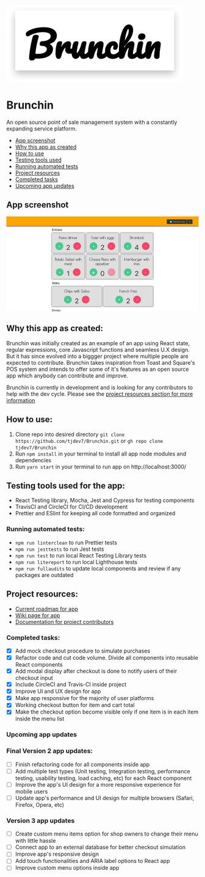 ![App logo](./public/img/Brunchin_logo.png)

# Brunchin

An open source point of sale management system with a constantly expanding service platform. 

- [App screenshot](#app-screenshot)
- [Why this app as created](#why-this-app-was-reated)
- [How to use](#how-to-use)
- [Testing tools used](#testing-tools-used-for-the-app)
- [Running automated tests](#running-automated-tests)
- [Project resources](#project-resources)
- [Completed tasks](#completed-tasks)
- [Upcoming app updates](#upcoming-app-updates)

## App screenshot

![Splash page](./public/img/Brunchin_splashpage.png)
## Why this app as created:

Brunchin was initially created as an example of an app using React state, regular expressions, core Javascript functions and seamless U.X design. But it has since evolved into a biggger project where multiple people are expected to contribute. Brunchin takes inspiration from Toast and Square's POS system and intends to offer some of it's features as an open source app which anybody can contribute and improve. 

Brunchin is currently in development and is looking for any contributors to help with the dev cycle. Please see the [project resources section for more information](https://github.com/tjdev7/Brunchin/tree/main/docs)


## How to use:

1. Clone repo into desired directory `git clone https://github.com/tjdev7/Brunchin.git` or `gh repo clone tjdev7/Brunchin`
2. Run `npm install` in your terminal to install all app node modules and dependencies
3. Run `yarn start` in your terminal to run app on http://localhost:3000/

## Testing tools used for the app:

-   React Testing library, Mocha, Jest and Cypress for testing components
-   TravisCI and CircleCI for CI/CD development
-   Prettier and ESlint for keeping all code formatted and organized

### Running automated tests:

- ```npm run linterclean``` to run Prettier tests
- ```npm run jesttests``` to run Jest tests
- ```npm run test``` to run local React Testing Library tests
- ```npm run litereport``` to run local Lighthouse tests
- ```npm run fullaudits``` to update local components and review if any packages are outdated

## Project resources:

-   [Current roadmap for app](https://github.com/tjdev7/Brunchin/projects/1)
-   [Wiki page for app](https://github.com/tjdev7/Brunchin/wiki)
-   [Documentation for project contributors](https://github.com/tjdev7/Brunchin/tree/main/docs)

### Completed tasks:

- [x] Add mock checkout procedure to simulate purchases
- [x] Refactor code and cut code volume. Divide all components into reusable React components
- [x] Add modal display after checkout is done to notify users of their checkout input
- [x] Include CircleCI and Travis-CI inside project
- [x] Improve UI and UX design for app
- [x] Make app responsive for the majority of user platforms
- [x] Working checkout button for item and cart total
- [x] Make the checkout option become visible only if one item is in each item inside the menu list

### Upcoming app updates
### Final Version 2 app updates:

- [ ] Finish refactoring code for all components inside app
- [ ] Add multiple test types (Unit testing, Integration testing, performance testing, usability testing, load caching, etc) for each React component
- [ ] Improve the app's UI design for a more responsive experience for mobile users
- [ ] Update app's performance and UI design for multiple browsers (Safari, Firefox, Opera, etc)
### Version 3 app updates

- [ ] Create custom menu items option for shop owners to change their menu with little hassle
- [ ] Connect app to an external database for better checkout simulation
- [ ] Improve app's responsive design
- [ ] Add touch functionalities and ARIA label options to React app
- [ ] Improve custom menu options inside app
